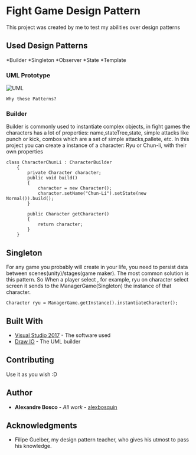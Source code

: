 # Fight Game Design Pattern
This project was created by me to test my abilities over design patterns

## Used Design Patterns

*Builder
*Singleton
*Observer
*State
*Template

### UML Prototype
![UML](https://i.imgur.com/bmezYsn.png)

```
Why these Patterns?
```

### Builder

Builder is commonly used to instantiate complex objects, in fight games the characters has a lot of properties: name,stateTree,state,
simple attacks like punch or kick, combos which are a set of simple attacks,pallete, etc.
In this project you can create a instance of a character: Ryu or Chun-li, with their own properties

```
class CharacterChunLi : CharacterBuilder
    {
        private Character character;
        public void build()
        {
            character = new Character();
            character.setName("Chun-Li").setState(new Normal()).build();
        }

        public Character getCharacter()
        {
            return character;
        }
    }
```

## Singleton

For any game you probably will create in your life, you need to persist data between scenes(unity)/stages(game maker). The most common
solution is this pattern. So When a player select , for example, ryu on character select screen it sends to the ManagerGame(Singleton)
the instance of that character.

```
Character ryu = ManagerGame.getInstance().instantiateCharacter();
```


## Built With

* [Visual Studio 2017](https://www.visualstudio.com) - The software used
* [Draw IO](https://www.draw.io) - The UML builder

## Contributing

Use it as you wish :D


## Author

* **Alexandre Bosco** - *All work* - [alexbosquin](https://github.com/alexbosquin)

## Acknowledgments

* Filipe Guelber, my design pattern teacher, who gives his utmost to pass his knowledge.
